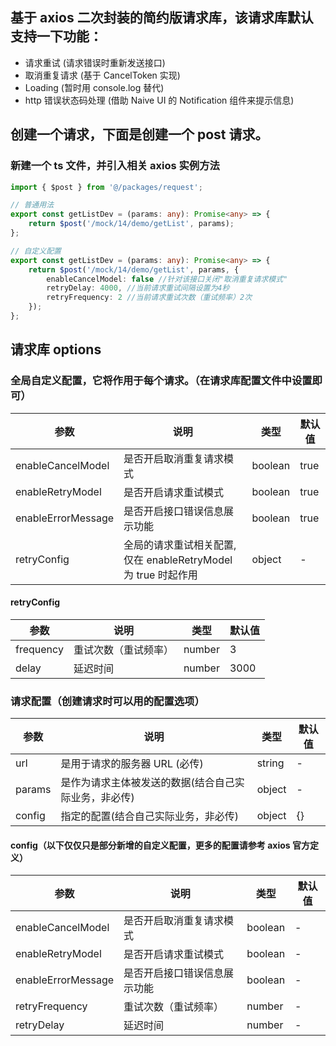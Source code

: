<!--
 * @Descripttion: 请求库使用说明
 * @version:
 * @Author: zhoukai
 * @Date: 2022-11-02 16:58:59
 * @LastEditors: zhoukai
 * @LastEditTime: 2022-12-09 17:34:13
-->

## 基于 axios 二次封装的简约版请求库，该请求库默认支持一下功能：

-   请求重试 (请求错误时重新发送接口)
-   取消重复请求 (基于 CancelToken 实现)
-   Loading (暂时用 console.log 替代)
-   http 错误状态码处理 (借助 Naive UI 的 Notification 组件来提示信息)

## 创建一个请求，下面是创建一个 post 请求。

### 新建一个 ts 文件，并引入相关 axios 实例方法

```ts
import { $post } from '@/packages/request';

// 普通用法
export const getListDev = (params: any): Promise<any> => {
    return $post('/mock/14/demo/getList', params);
};

// 自定义配置
export const getListDev = (params: any): Promise<any> => {
    return $post('/mock/14/demo/getList', params, {
        enableCancelModel: false //针对该接口关闭"取消重复请求模式"
        retryDelay: 4000, //当前请求重试间隔设置为4秒
        retryFrequency: 2 //当前请求重试次数（重试频率）2次
    });
};
```

## 请求库 options

### 全局自定义配置，它将作用于每个请求。（在请求库配置文件中设置即可）

| 参数               | 说明                                                          | 类型    | 默认值 |
| ------------------ | ------------------------------------------------------------- | ------- | ------ |
| enableCancelModel  | 是否开启取消重复请求模式                                      | boolean | true   |
| enableRetryModel   | 是否开启请求重试模式                                          | boolean | true   |
| enableErrorMessage | 是否开启接口错误信息展示功能                                  | boolean | true   |
| retryConfig        | 全局的请求重试相关配置,仅在 enableRetryModel 为 true 时起作用 | object  | -      |

#### retryConfig

| 参数      | 说明                 | 类型   | 默认值 |
| --------- | -------------------- | ------ | ------ |
| frequency | 重试次数（重试频率） | number | 3      |
| delay     | 延迟时间             | number | 3000   |

### 请求配置（创建请求时可以用的配置选项）

| 参数   | 说明                                                 | 类型   | 默认值 |
| ------ | ---------------------------------------------------- | ------ | ------ |
| url    | 是用于请求的服务器 URL (必传)                        | string | -      |
| params | 是作为请求主体被发送的数据(结合自己实际业务，非必传) | object | -      |
| config | 指定的配置(结合自己实际业务，非必传)                 | object | {}     |

#### config（以下仅仅只是部分新增的自定义配置，更多的配置请参考 axios 官方定义）

| 参数               | 说明                         | 类型    | 默认值 |
| ------------------ | ---------------------------- | ------- | ------ |
| enableCancelModel  | 是否开启取消重复请求模式     | boolean | -      |
| enableRetryModel   | 是否开启请求重试模式         | boolean | -      |
| enableErrorMessage | 是否开启接口错误信息展示功能 | boolean | -      |
| retryFrequency     | 重试次数（重试频率）         | number  | -      |
| retryDelay         | 延迟时间                     | number  | -      |
